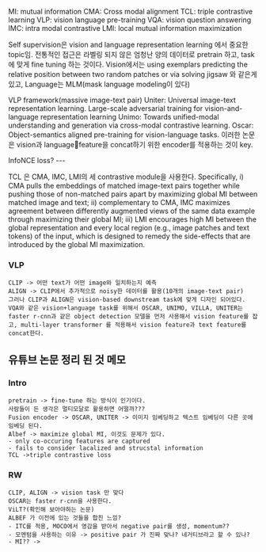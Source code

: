 
MI: mutual information
CMA: Cross modal alignment
TCL: triple contrastive learning
VLP: vision language pre-training 
VQA: vision question answering 
IMC: intra modal contrastive
LMI: local mutual information maximization

Self supervision은 vision and language representation learning 에서 중요한 topic임.
전통적인 접근은 라벨링 되지 않은 엄청난 양의 데이터로 pretrain 하고, task 에 맞게 fine tuning 하는 것이다.
Vision에서는 using exemplars predicting the relative position between two random patches or via solving jigsaw 와 같은게 있고, Language는 MLM(mask language modeling이 있다)

VLP framework(massive image-text pair)
	Uniter:  Universal image-text representation learning.
	Large-scale adversarial training for vision-and-language representation learning
	Unimo: Towards unified-modal understanding and generation via cross-modal contrastive learning.
	Oscar: Object-semantics aligned pre-training for vision-language tasks.
	이러한 논문은 vision과 languagefeature을 concat하기 위한 encoder를 적용하는 것이 key.

InfoNCE loss?
	---

TCL 은 CMA, IMC, LMI의 세 contrastive module을 사용한다. 
Specifically, 
	i) CMA pulls the embeddings of matched image-text pairs together while pushing those of non-matched pairs apart by maximizing global MI between matched image and text; 
	ii) complementary to CMA, IMC maximizes agreement between differently augmented views of the same data example through maximizing their global MI; 
	iii) LMI encourages high MI between the global representation and every local region (e.g., image patches and text tokens) of the input, which is designed to remedy the side-effects that are introduced by the global MI maximization.

### VLP
	CLIP -> 어떤 text가 어떤 image와 일치하는지 예측
	ALIGN -> CLIP에서 추가적으로 noisy한 데이터를 활용(10개의 image-text pair)
	그러나 CLIP과 ALIGN은 vision-based downstream task에 맞게 디자인 되어있다. 
	VQA와 같은 vision+language task를 위해서 OSCAR, UNIMO, VILLA, UNITER는 faster r-cnn과 같은 object detection 모델을 먼저 사용해서 vision feature를 잡고, multi-layer transformer 를 적용해서 vision feature과 text feature를 concat한다.
	



## 유튜브 논문 정리 된 것 메모
### Intro
	pretrain -> fine-tune 하는 방식이 인기이다.
	사람들이 든 생각은 멀티모달로 활용하면 어떨까???
	Fusion encoder -> OSCAR, UNITER -> 이미지 임베딩하고 텍스트 임베딩이 다른 곳에 임베딩 된다.
	Albef -> maximize global MI, 이것도 문제가 있다. 
	- only co-occuring features are captured
	- fails to consider lacalized and strucstal information
	TCL ->triple contrastive loss 
### RW
	CLIP, ALIGN -> vision task 만 맞다
	OSCAR는 faster r-cnn을 사용한다.
	ViLT?(확인해 보아야하는 논문)
	ALBEF 가 이전에 있는 것들을 합친 느낌?
	- ITC를 적용, MOCO에서 영감을 받아서 negative pair를 생성, momentum??
	- 모멘텀을 사용하는 이유 -> positive pair 가 진짜 맞나? 네거티브라고 할 수 있나? 
	- MI?? -> 

